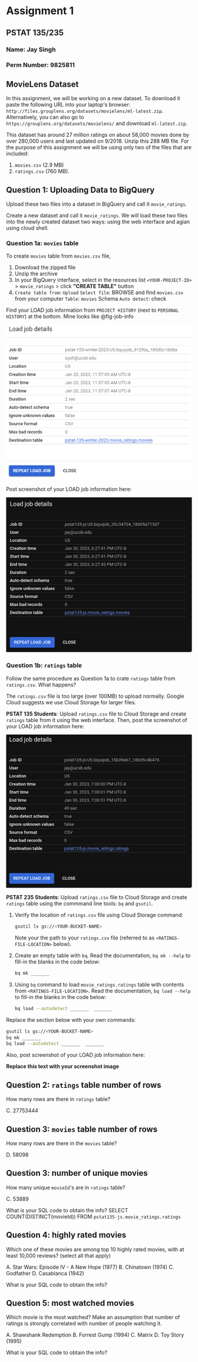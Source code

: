 # Assignment 1
## PSTAT 135/235

### Name: Jay Singh
### Perm Number: 9825811


## MovieLens Dataset

In this assignment, we will be working on a new dataset. To download it paste the following URL into your laptop's browser: `http://files.grouplens.org/datasets/movielens/ml-latest.zip`. Alternatively, you can also go to `https://grouplens.org/datasets/movielens/` and download `ml-latest.zip`.

This dataset has around 27 million ratings on about 58,000 movies done by over 280,000 users and last updated on 9/2018. Unzip this 288 MB file. For the purpose of this assignment we will be using only two of the files that are included:

1. `movies.csv` (2.9 MB)
2. `ratings.csv` (760 MB).

## Question 1: Uploading Data to BigQuery

Upload these two files into a dataset in BigQuery and call it `movie_ratings`.

Create a new dataset and call it `movie_ratings`. We will load these two files into the newly created dataset two ways: using the web interface and agian using cloud shell.

### Question 1a: `movies` table

To create `movies` table from `movies.csv` file,

1. Download the zipped file
2. Unzip the archive
3. In your BigQuery interface, select in the resources list `<YOUR-PROJECT-ID>` > `movie_ratings` > click **"CREATE TABLE"** button
4. `Create table from`: `Upload`
    `Select file`: BROWSE and find `movies.csv` from your computer
    `Table`: `movies`
    Schema `Auto detect`: check

Find your LOAD job information from `PROJECT HISTORY` (next to `PERSONAL HISTORY`) at the bottom. Mine looks like @fig-job-info

![load-job-info](images/load-job.png)

Post screenshot of your LOAD job information here:

![movies_upload](images/screenshot1.png)

### Question 1b: `ratings` table

Follow the same procedure as Question 1a to crate `ratings` table from `ratings.csv`. What happens?

The `ratings.csv` file is too large (over 100MB) to upload normally. Google Cloud suggests we use Cloud Storage for larger files.

**PSTAT 135 Students**: Upload `ratings.csv` file to Cloud Storage and create `ratings` table from it using the web interface. Then, post the screenshot of your LOAD job information here:

![ratings_upload](images/screenshot2.png)

**PSTAT 235 Students**: Upload `ratings.csv` file to Cloud Storage and create `ratings` table using the commmand line tools: `bq` and `gsutil`.

1. Verify the location of `ratings.csv` file using Cloud Storage command:

    ```bash
    gsutil ls gs://<YOUR-BUCKET-NAME>
    ```
    Note your the path to your `ratings.csv` file (referred to as `<RATINGS-FILE-LOCATION>` below).
2. Create an empty table with `bq`. Read the documentation, `bq mk --help` to fill-in the blanks in the code below:

    ```bash
    bq mk _______
    ```
3. Using `bq` command to load `movie_ratings.ratings` table with contents from  `<RATINGS-FILE-LOCATION>`. Read the documentation, `bq load --help` to fill-in the blanks in the code below:

    ```bash
    bq load --autodetect _______  _______
    ```

Replace the section below with your own commands:
```bash
gsutil ls gs://<YOUR-BUCKET-NAME>
bq mk _______
bq load --autodetect _______  _______
```

Also, post screenshot of your LOAD job information here:

**Replace this text with your screenshot image**


## Question 2: `ratings` table number of rows

How many rows are there in `ratings` table?

C. 27753444

## Question 3: `movies` table number of rows

How many rows are there in the `movies` table?

D. 58098

## Question 3: number of unique movies

How many unique `movieId`'s are in `ratings` table?

C. 53889

What is your SQL code to obtain the info?
SELECT COUNT(DISTINCT(movieId)) FROM `pstat135-js.movie_ratings.ratings`
## Question 4: highly rated movies

Which one of these movies are among top 10 highly rated movies, with at least
10,000 reviews? (select all that apply)

A. Star Wars: Episode IV - A New Hope (1977)
B. Chinatown (1974)
C. Godfather
D. Casablanca (1942)

What is your SQL code to obtain the info?

## Question 5: most watched movies

Which movie is the most watched? Make an assumption that number of ratings is
strongly correlated with number of people watching it.

A. Shawshank Redemption
B. Forrest Gump (1994)
C. Matrix
D. Toy Story (1995)

What is your SQL code to obtain the info?
